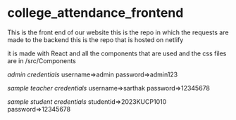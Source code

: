 # college_attendance_frontend


This is the front end of our website this is the repo in which the requests are made to the backend this is the repo that is hosted on netlify

it is made with React and all the components that are used and the css files are in /src/Components 


*admin credentials*
username=>admin
password=>admin123

*sample teacher credentials*
username=>sarthak
password=>12345678

*sample student credentials*
studentid=>2023KUCP1010
password=>12345678
